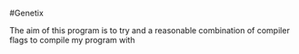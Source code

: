 #Genetix

The aim of this program is to try and a reasonable combination of compiler flags to compile my program with